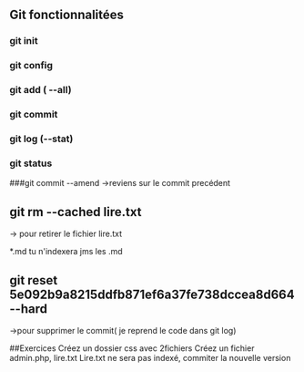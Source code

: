 ## Git fonctionnalitées
### git init
### git config 
### git add ( --all)
### git commit 
### git log (--stat)
### git status
###git commit --amend
->reviens sur le commit precédent
## git rm --cached lire.txt 
-> pour retirer le fichier lire.txt

*.md tu n'indexera jms les .md

## git reset 5e092b9a8215ddfb871ef6a37fe738dccea8d664 --hard 
->pour supprimer le commit( je reprend le code dans git log)

##Exercices
Créez un dossier css avec 2fichiers
Créez un fichier admin.php, lire.txt
Lire.txt ne sera pas indexé, commiter la nouvelle version 